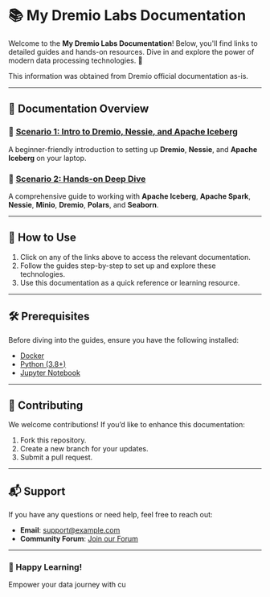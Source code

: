 # 📚 My Dremio Labs Documentation

Welcome to the **My Dremio Labs Documentation**! Below, you'll find links to detailed guides and hands-on resources. Dive in and explore the power of modern data processing technologies. 🚀

This information was obtained from Dremio official documentation as-is.

---

## 📄 Documentation Overview

### 🔗 [Scenario 1: Intro to Dremio, Nessie, and Apache Iceberg](./Dremio%20-%20Scenario%201.md)
A beginner-friendly introduction to setting up **Dremio**, **Nessie**, and **Apache Iceberg** on your laptop.

### 🔗 [Scenario 2: Hands-on Deep Dive](./Dremio%20-%20Scenario%202.md)
A comprehensive guide to working with **Apache Iceberg**, **Apache Spark**, **Nessie**, **Minio**, **Dremio**, **Polars**, and **Seaborn**.

---

## 📌 How to Use
1. Click on any of the links above to access the relevant documentation.
2. Follow the guides step-by-step to set up and explore these technologies.
3. Use this documentation as a quick reference or learning resource.

---

## 🛠️ Prerequisites
Before diving into the guides, ensure you have the following installed:
- [Docker](https://www.docker.com/)
- [Python (3.8+)](https://www.python.org/)
- [Jupyter Notebook](https://jupyter.org/install)

---

## 🤝 Contributing
We welcome contributions! If you’d like to enhance this documentation:
1. Fork this repository.
2. Create a new branch for your updates.
3. Submit a pull request.

---

## 📬 Support
If you have any questions or need help, feel free to reach out:
- **Email**: support@example.com
- **Community Forum**: [Join our Forum](https://forum.example.com)

---

### 🌟 Happy Learning!
Empower your data journey with cu
